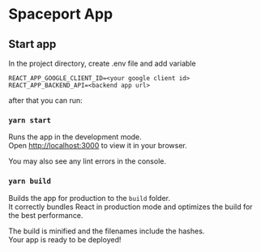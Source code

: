 # Spaceport App

## Start app

In the project directory, create .env file and add variable 
```
REACT_APP_GOOGLE_CLIENT_ID=<your google client id>
REACT_APP_BACKEND_API=<backend app url>
```

after that you can run:

### `yarn start`

Runs the app in the development mode.\
Open [http://localhost:3000](http://localhost:3000) to view it in your browser.

You may also see any lint errors in the console.

### `yarn build`

Builds the app for production to the `build` folder.\
It correctly bundles React in production mode and optimizes the build for the best performance.

The build is minified and the filenames include the hashes.\
Your app is ready to be deployed!
